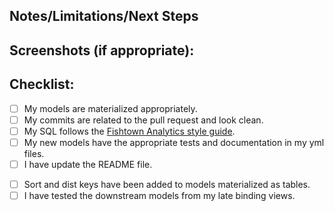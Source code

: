 <!--- Provide a short summary in the Title above -->
<!--- Examples of good PR titles: "Feature: add so-and-so models"; "Fix: deduplicate such-and-such"; "Update: dbt version 0.13.0" -->

## Notes/Limitations/Next Steps
<!--- Describe your changes in detail including any potential issues. -->
<!--- Is this linked to an open issue or another pull request? Link it here. -->

## Screenshots (if appropriate):
<!--- Include a screenshot of the relevant section of the updated DAG, if this PR adds or removes models. You can access your version of the DAG by running `dbt docs generate && dbt docs serve`.  -->

## Checklist:
<!--- Go over all the following points, and put an `x` in all the boxes that apply. -->
<!--- Remove any boxes that are not relevant -->

<!---General dbt -->
- [ ] My models are materialized appropriately.
- [ ] My commits are related to the pull request and look clean. 
- [ ] My SQL follows the [Fishtown Analytics style guide](https://github.com/fishtown-analytics/corp/blob/master/dbt_coding_conventions.md).
- [ ] My new models have the appropriate tests and documentation in my yml files.
- [ ] I have update the README file.

<!---Redshift Specifc -->
- [ ] Sort and dist keys have been added to models materialized as tables.
- [ ] I have tested the downstream models from my late binding views. 

<!---Snowflake Specifc -->

<!---BigQuery Specifc -->
